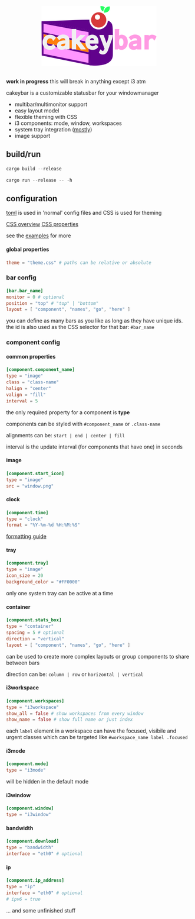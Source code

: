 <div align="center">
    <img src="docs/logo.svg.png" alt="cakeybar">
    <br>
</div>
<br>

**work in progress** this will break in anything except i3 atm

cakeybar is a customizable statusbar for your windowmanager

* multibar/multimonitor support
* easy layout model
* flexible theming with CSS
* i3 components: mode, window, workspaces
* system tray integration ([mostly](https://github.com/kirjavascript/cakeybar/issues/1))
* image support

## build/run

```rust
cargo build --release
```

```rust
cargo run --release -- -h
```

## configuration

[toml](https://github.com/toml-lang/toml) is used in 'normal' config files and CSS is used for theming

[CSS overview](https://developer.gnome.org/gtk3/stable/chap-css-overview.html) [CSS properties](https://developer.gnome.org/gtk3/stable/chap-css-properties.html)

see the [examples](examples) for more

#### global properties

```toml
theme = "theme.css" # paths can be relative or absolute
```

### bar config

```toml
[bar.bar_name]
monitor = 0 # optional
position = "top" # "top" | "bottom"
layout = [ "component", "names", "go", "here" ]
```

you can define as many bars as you like as long as they have unique ids. the id is also used as the CSS selector for that bar: `#bar_name`

### component config

#### common properties

```toml
[component.component_name]
type = "image"
class = "class-name"
halign = "center"
valign = "fill"
interval = 5
```

the only required property for a component is **type**

components can be styled with `#component_name` or `.class-name`

alignments can be: `start | end | center | fill`

interval is the update interval (for components that have one) in seconds

#### image

```toml
[component.start_icon]
type = "image"
src = "window.png"
```

#### clock

```toml
[component.time]
type = "clock"
format = "%Y-%m-%d %H:%M:%S"
```

[formatting guide](https://docs.rs/chrono/0.4.2/chrono/format/strftime/index.html)

#### tray

```toml
[component.tray]
type = "image"
icon_size = 20
background_color = "#FF0000"
```

only one system tray can be active at a time

#### container

```toml
[component.stats_box]
type = "container"
spacing = 5 # optional
direction = "vertical"
layout = [ "component", "names", "go", "here" ]
```

can be used to create more complex layouts or group components to share between bars

direction can be: `column | row` or `horizontal | vertical`

#### i3workspace

```toml
[component.workspaces]
type = "i3workspace"
show_all = false # show workspaces from every window
show_name = false # show full name or just index
```

each `label` element in a workspace can have the focused, visibile and urgent classes which can be targeted like `#workspace_name label .focused`

#### i3mode

```toml
[component.mode]
type = "i3mode"
```

will be hidden in the default mode

#### i3window

```toml
[component.window]
type = "i3window"
```

#### bandwidth

```toml
[component.download]
type = "bandwidth"
interface = "eth0" # optional
```

#### ip

```toml
[component.ip_address]
type = "ip"
interface = "eth0" # optional
# ipv6 = true
```

... and some unfinished stuff
